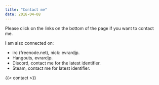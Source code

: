 ```yaml
---
title: "Contact me"
date: 2018-04-08
---
```


Please click on the links on the bottom of
the page if you want to contact me.

I am also connected on:

* irc (freenode.net), nick: evrardjp.
* Hangouts, evrardjp.
* Discord, contact me for the latest identifier.
* Steam, contact me for latest identifier.

{{< contact >}}
